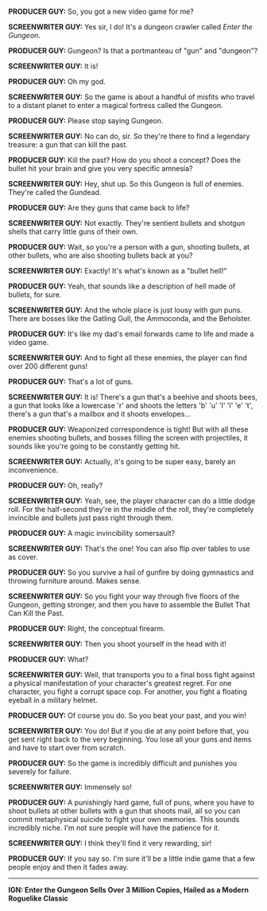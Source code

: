 **PRODUCER GUY:** So, you got a new video game for me?

**SCREENWRITER GUY:** Yes sir, I do! It's a dungeon crawler called *Enter the Gungeon*.

**PRODUCER GUY:** Gungeon? Is that a portmanteau of "gun" and "dungeon"?

**SCREENWRITER GUY:** It is!

**PRODUCER GUY:** Oh my god.

**SCREENWRITER GUY:** So the game is about a handful of misfits who travel to a distant planet to enter a magical fortress called the Gungeon.

**PRODUCER GUY:** Please stop saying Gungeon.

**SCREENWRITER GUY:** No can do, sir. So they're there to find a legendary treasure: a gun that can kill the past.

**PRODUCER GUY:** Kill the past? How do you shoot a concept? Does the bullet hit your brain and give you very specific amnesia?

**SCREENWRITER GUY:** Hey, shut up. So this Gungeon is full of enemies. They're called the Gundead.

**PRODUCER GUY:** Are they guns that came back to life?

**SCREENWRITER GUY:** Not exactly. They're sentient bullets and shotgun shells that carry little guns of their own.

**PRODUCER GUY:** Wait, so you're a person with a gun, shooting bullets, at other bullets, who are also shooting bullets back at you?

**SCREENWRITER GUY:** Exactly! It's what's known as a "bullet hell!"

**PRODUCER GUY:** Yeah, that sounds like a description of hell made of bullets, for sure.

**SCREENWRITER GUY:** And the whole place is just lousy with gun puns. There are bosses like the Gatling Gull, the Ammoconda, and the Beholster.

**PRODUCER GUY:** It's like my dad's email forwards came to life and made a video game.

**SCREENWRITER GUY:** And to fight all these enemies, the player can find over 200 different guns!

**PRODUCER GUY:** That's a lot of guns.

**SCREENWRITER GUY:** It is! There's a gun that's a beehive and shoots bees, a gun that looks like a lowercase 'r' and shoots the letters 'b' 'u' 'l' 'l' 'e' 't', there's a gun that's a mailbox and it shoots envelopes...

**PRODUCER GUY:** Weaponized correspondence is tight! But with all these enemies shooting bullets, and bosses filling the screen with projectiles, it sounds like you're going to be constantly getting hit.

**SCREENWRITER GUY:** Actually, it's going to be super easy, barely an inconvenience.

**PRODUCER GUY:** Oh, really?

**SCREENWRITER GUY:** Yeah, see, the player character can do a little dodge roll. For the half-second they're in the middle of the roll, they're completely invincible and bullets just pass right through them.

**PRODUCER GUY:** A magic invincibility somersault?

**SCREENWRITER GUY:** That's the one! You can also flip over tables to use as cover.

**PRODUCER GUY:** So you survive a hail of gunfire by doing gymnastics and throwing furniture around. Makes sense.

**SCREENWRITER GUY:** So you fight your way through five floors of the Gungeon, getting stronger, and then you have to assemble the Bullet That Can Kill the Past.

**PRODUCER GUY:** Right, the conceptual firearm.

**SCREENWRITER GUY:** Then you shoot yourself in the head with it!

**PRODUCER GUY:** What?

**SCREENWRITER GUY:** Well, that transports you to a final boss fight against a physical manifestation of your character's greatest regret. For one character, you fight a corrupt space cop. For another, you fight a floating eyeball in a military helmet.

**PRODUCER GUY:** Of course you do. So you beat your past, and you win!

**SCREENWRITER GUY:** You do! But if you die at any point before that, you get sent right back to the very beginning. You lose all your guns and items and have to start over from scratch.

**PRODUCER GUY:** So the game is incredibly difficult and punishes you severely for failure.

**SCREENWRITER GUY:** Immensely so!

**PRODUCER GUY:** A punishingly hard game, full of puns, where you have to shoot bullets at other bullets with a gun that shoots mail, all so you can commit metaphysical suicide to fight your own memories. This sounds incredibly niche. I'm not sure people will have the patience for it.

**SCREENWRITER GUY:** I think they'll find it very rewarding, sir!

**PRODUCER GUY:** If you say so. I'm sure it'll be a little indie game that a few people enjoy and then it fades away.

***

**IGN: Enter the Gungeon Sells Over 3 Million Copies, Hailed as a Modern Roguelike Classic**